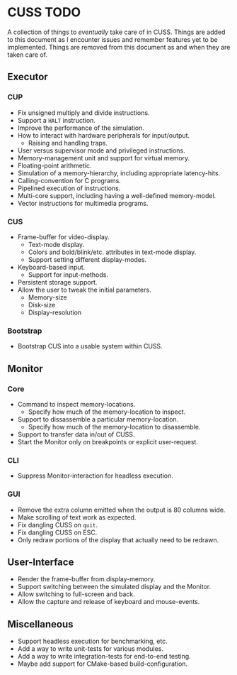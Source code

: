 # CUSS TODO

A collection of things to *eventually* take care of in CUSS. Things are added
to this document as I encounter issues and remember features yet to be
implemented. Things are removed from this document as and when they are taken
care of.

## Executor

### CUP

* Fix unsigned multiply and divide instructions.
* Support a `HALT` instruction.
* Improve the performance of the simulation.
* How to interact with hardware peripherals for input/output.
  * Raising and handling traps.
* User versus supervisor mode and privileged instructions.
* Memory-management unit and support for virtual memory.
* Floating-point arithmetic.
* Simulation of a memory-hierarchy, including appropriate latency-hits.
* Calling-convention for C programs.
* Pipelined execution of instructions.
* Multi-core support, including having a well-defined memory-model.
* Vector instructions for multimedia programs.

### CUS

* Frame-buffer for video-display.
  * Text-mode display.
  * Colors and bold/blink/etc. attributes in text-mode display.
  * Support setting different display-modes.
* Keyboard-based input.
  * Support for input-methods.
* Persistent storage support.
* Allow the user to tweak the initial parameters.
  * Memory-size
  * Disk-size
  * Display-resolution

### Bootstrap

* Bootstrap CUS into a usable system within CUSS.

## Monitor

### Core

* Command to inspect memory-locations.
  * Specify how much of the memory-location to inspect.
* Support to dissassemble a particular memory-location.
  * Specify how much of the memory-location to disassemble.
* Support to transfer data in/out of CUSS.
* Start the Monitor only on breakpoints or explicit user-request.

### CLI

* Suppress Monitor-interaction for headless execution.

### GUI

* Remove the extra column emitted when the output is 80 columns wide.
* Make scrolling of text work as expected.
* Fix dangling CUSS on `quit`.
* Fix dangling CUSS on ESC.
* Only redraw portions of the display that actually need to be redrawn.

## User-Interface

* Render the frame-buffer from display-memory.
* Support switching between the simulated display and the Monitor.
* Allow switching to full-screen and back.
* Allow the capture and release of keyboard and mouse-events.

## Miscellaneous

* Support headless execution for benchmarking, etc.
* Add a way to write unit-tests for various modules.
* Add a way to write integration-tests for end-to-end testing.
* Maybe add support for CMake-based build-configuration.
